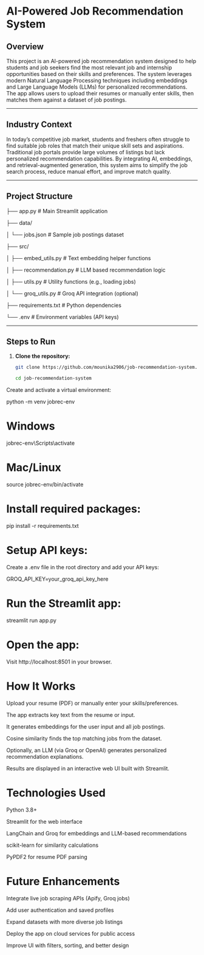# AI-Powered Job Recommendation System

## Overview

This project is an AI-powered job recommendation system designed to help students and job seekers find the most relevant job and internship opportunities based on their skills and preferences. The system leverages modern Natural Language Processing techniques including embeddings and Large Language Models (LLMs) for personalized recommendations. The app allows users to upload their resumes or manually enter skills, then matches them against a dataset of job postings.

---

## Industry Context

In today’s competitive job market, students and freshers often struggle to find suitable job roles that match their unique skill sets and aspirations. Traditional job portals provide large volumes of listings but lack personalized recommendation capabilities. By integrating AI, embeddings, and retrieval-augmented generation, this system aims to simplify the job search process, reduce manual effort, and improve match quality.

---

## Project Structure

├── app.py # Main Streamlit application

├── data/

│ └── jobs.json # Sample job postings dataset

├── src/

│ ├── embed_utils.py # Text embedding helper functions

│ ├── recommendation.py # LLM based recommendation logic

│ ├── utils.py # Utility functions (e.g., loading jobs)

│ └── groq_utils.py # Groq API integration (optional)

├── requirements.txt # Python dependencies

└── .env # Environment variables (API keys)


---

## Steps to Run

1. **Clone the repository:**
   ```bash
   git clone https://github.com/mounika2906/job-recommendation-system.git

   cd job-recommendation-system
Create and activate a virtual environment:

python -m venv jobrec-env

# Windows
jobrec-env\Scripts\activate
# Mac/Linux

source jobrec-env/bin/activate

# Install required packages:

pip install -r requirements.txt

# Setup API keys:

Create a .env file in the root directory and add your API keys:

GROQ_API_KEY=your_groq_api_key_here

# Run the Streamlit app:


streamlit run app.py

# Open the app:

Visit http://localhost:8501 in your browser.

# How It Works

Upload your resume (PDF) or manually enter your skills/preferences.

The app extracts key text from the resume or input.

It generates embeddings for the user input and all job postings.

Cosine similarity finds the top matching jobs from the dataset.

Optionally, an LLM (via Groq or OpenAI) generates personalized recommendation explanations.

Results are displayed in an interactive web UI built with Streamlit.

# Technologies Used

Python 3.8+

Streamlit for the web interface

LangChain and Groq for embeddings and LLM-based recommendations

scikit-learn for similarity calculations

PyPDF2 for resume PDF parsing



# Future Enhancements

Integrate live job scraping APIs (Apify, Groq jobs)

Add user authentication and saved profiles

Expand datasets with more diverse job listings

Deploy the app on cloud services for public access

Improve UI with filters, sorting, and better design